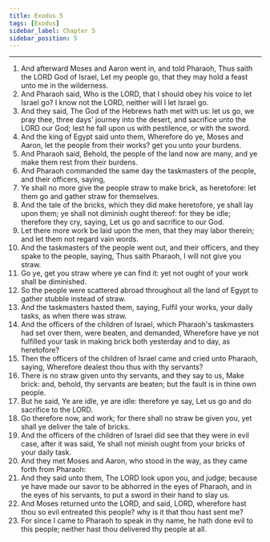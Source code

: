 ```yaml
---
title: Exodus 5
tags: [Exodus]
sidebar_label: Chapter 5
sidebar_position: 5
---
```


---
1. And afterward Moses and Aaron went in, and told Pharaoh, Thus saith the LORD God of Israel, Let my people go, that they may hold a feast unto me in the wilderness.
2. And Pharaoh said, Who is the LORD, that I should obey his voice to let Israel go? I know not the LORD, neither will I let Israel go.
3. And they said, The God of the Hebrews hath met with us: let us go, we pray thee, three days' journey into the desert, and sacrifice unto the LORD our God; lest he fall upon us with pestilence, or with the sword.
4. And the king of Egypt said unto them, Wherefore do ye, Moses and Aaron, let the people from their works? get you unto your burdens.
5. And Pharaoh said, Behold, the people of the land now are many, and ye make them rest from their burdens.
6. And Pharaoh commanded the same day the taskmasters of the people, and their officers, saying,
7. Ye shall no more give the people straw to make brick, as heretofore: let them go and gather straw for themselves.
8. And the tale of the bricks, which they did make heretofore, ye shall lay upon them; ye shall not diminish ought thereof: for they be idle; therefore they cry, saying, Let us go and sacrifice to our God.
9. Let there more work be laid upon the men, that they may labor therein; and let them not regard vain words.
10. And the taskmasters of the people went out, and their officers, and they spake to the people, saying, Thus saith Pharaoh, I will not give you straw.
11. Go ye, get you straw where ye can find it: yet not ought of your work shall be diminished.
12. So the people were scattered abroad throughout all the land of Egypt to gather stubble instead of straw.
13. And the taskmasters hasted them, saying, Fulfil your works, your daily tasks, as when there was straw.
14. And the officers of the children of Israel, which Pharaoh's taskmasters had set over them, were beaten, and demanded, Wherefore have ye not fulfilled your task in making brick both yesterday and to day, as heretofore?
15. Then the officers of the children of Israel came and cried unto Pharaoh, saying, Wherefore dealest thou thus with thy servants?
16. There is no straw given unto thy servants, and they say to us, Make brick: and, behold, thy servants are beaten; but the fault is in thine own people.
17. But he said, Ye are idle, ye are idle: therefore ye say, Let us go and do sacrifice to the LORD.
18. Go therefore now, and work; for there shall no straw be given you, yet shall ye deliver the tale of bricks.
19. And the officers of the children of Israel did see that they were in evil case, after it was said, Ye shall not minish ought from your bricks of your daily task.
20. And they met Moses and Aaron, who stood in the way, as they came forth from Pharaoh:
21. And they said unto them, The LORD look upon you, and judge; because ye have made our savor to be abhorred in the eyes of Pharaoh, and in the eyes of his servants, to put a sword in their hand to slay us.
22. And Moses returned unto the LORD, and said, LORD, wherefore hast thou so evil entreated this people? why is it that thou hast sent me?
23. For since I came to Pharaoh to speak in thy name, he hath done evil to this people; neither hast thou delivered thy people at all.